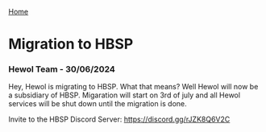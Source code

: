 <i class="fa-solid fa-house"></i> [Home](./)
# Migration to HBSP
### Hewol Team - 30/06/2024

Hey, Hewol is migrating to HBSP. What that means? Well Hewol will now be a subsidiary of HBSP.
Migaration will start on 3rd of july and all Hewol services will be shut down until the migration is done.

Invite to the HBSP Discord Server: https://discord.gg/rJZK8Q6V2C

